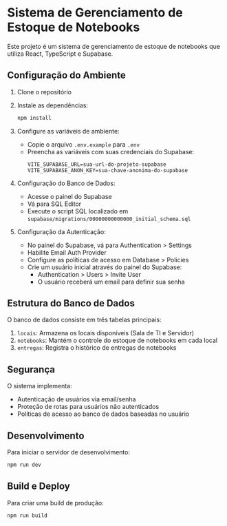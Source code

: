 # Sistema de Gerenciamento de Estoque de Notebooks

Este projeto é um sistema de gerenciamento de estoque de notebooks que utiliza React, TypeScript e Supabase.

## Configuração do Ambiente

1. Clone o repositório
2. Instale as dependências:
   ```bash
   npm install
   ```

3. Configure as variáveis de ambiente:
   - Copie o arquivo `.env.example` para `.env`
   - Preencha as variáveis com suas credenciais do Supabase:
     ```
     VITE_SUPABASE_URL=sua-url-do-projeto-supabase
     VITE_SUPABASE_ANON_KEY=sua-chave-anonima-do-supabase
     ```

4. Configuração do Banco de Dados:
   - Acesse o painel do Supabase
   - Vá para SQL Editor
   - Execute o script SQL localizado em `supabase/migrations/00000000000000_initial_schema.sql`

5. Configuração da Autenticação:
   - No painel do Supabase, vá para Authentication > Settings
   - Habilite Email Auth Provider
   - Configure as políticas de acesso em Database > Policies
   - Crie um usuário inicial através do painel do Supabase:
     - Authentication > Users > Invite User
     - O usuário receberá um email para definir sua senha

## Estrutura do Banco de Dados

O banco de dados consiste em três tabelas principais:

1. `locais`: Armazena os locais disponíveis (Sala de TI e Servidor)
2. `notebooks`: Mantém o controle do estoque de notebooks em cada local
3. `entregas`: Registra o histórico de entregas de notebooks

## Segurança

O sistema implementa:
- Autenticação de usuários via email/senha
- Proteção de rotas para usuários não autenticados
- Políticas de acesso ao banco de dados baseadas no usuário

## Desenvolvimento

Para iniciar o servidor de desenvolvimento:

```bash
npm run dev
```

## Build e Deploy

Para criar uma build de produção:

```bash
npm run build
```